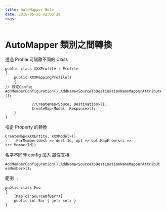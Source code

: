 ```yaml
---
title: AutoMapper Note
date: 2019-05-26 02:00:28
tags:
---
```

# AutoMapper 類別之間轉換
透過 Profile 可隔離不同的 Class

```
public class XXXProfile : Profile
{
    public XXXMappingProfile()
    {
// 設定Config
AddMemberConfiguration().AddName<SourceToDestinationNameMapperAttributesMember>();

			//CreateMap<Souce, Destination>();
            CreateMap<Model, Response>();
    } 
}
```

指定 Property 的轉換

```
CreateMap<XXXEntity, XXXModel>()
    .ForMember(dest => dest.Id, opt => opt.MapFrom(src => src.MemberId))
```


名字不同時 config 加入  屬性支持

`AddMemberConfiguration().AddName<SourceToDestinationNameMapperAttributesMember>();`

範例 ：
```
public class Foo
{
    [MapTo("SourceOfBar")]
    public int Bar { get; set; }
}
```